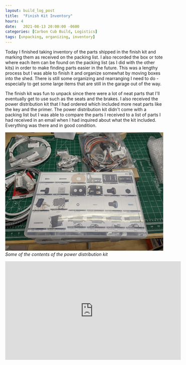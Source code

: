 ```yaml
---
layout: build_log_post
title:  "Finish Kit Inventory"
hours: 4
date:   2021-08-13 20:00:00 -0600
categories: [Carbon Cub Build, Logistics]
tags: [unpacking, organizing, inventory]
---
```


Today I finished taking inventory of the parts shipped in the finish kit and marking them as received on the packing list. I also recorded the box or tote where each item can be found on the packing list (as I did with the other kits) in order to make finding parts easier in the future. This was a lengthy process but I was able to finish it and organize somewhat by moving boxes into the shed. There is still some organizing and rearranging I need to do - especially to get some large items that are still in the garage out of the way.

The finish kit was fun to unpack since there were a lot of neat parts that I'll eventually get to use such as the seats and the brakes. I also received the power distribution kit that I had ordered which included more neat parts like the key and the primer. The power distribution kit didn't come with a packing list but I was able to compare the parts I received to a list of parts I had received in an email when I had inquired about what the kit included. Everything was there and in good condition.

![Desktop View](/assets/img/posts/2021-08-13-finish-kit-inventory/power_distribution_kit.png)
_Some of the contents of the power distribution kit_

<iframe width="560" height="315" src="https://www.youtube.com/embed/kczfM4Pyaqc" title="YouTube video player" frameborder="0" allow="accelerometer; autoplay; clipboard-write; encrypted-media; gyroscope; picture-in-picture" allowfullscreen></iframe>